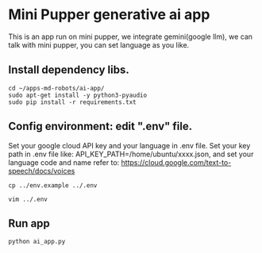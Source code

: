 # Mini Pupper generative ai app
This is an app run on mini pupper, we integrate gemini(google llm), we can talk with mini pupper, you can set language as you like. 

## Install dependency libs.
```
cd ~/apps-md-robots/ai-app/
sudo apt-get install -y python3-pyaudio
sudo pip install -r requirements.txt
```

## Config environment: edit ".env" file.

Set your google cloud API key and your language in .env file. Set your key path in .env file like: API_KEY_PATH=/home/ubuntu/xxxx.json, and set your language code and name refer to: https://cloud.google.com/text-to-speech/docs/voices
 
```
cp ../env.example ../.env

vim ../.env

```

## Run app
```
python ai_app.py
```
